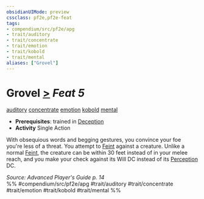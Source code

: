 ```yaml
---
obsidianUIMode: preview
cssclass: pf2e,pf2e-feat
tags:
- compendium/src/pf2e/apg
- trait/auditory
- trait/concentrate
- trait/emotion
- trait/kobold
- trait/mental
aliases: ["Grovel"]
---
```

# Grovel  [>](../../Rules/core-rulebook/chapter-9-playing-the-game.md#Actions "Single Action") *Feat 5*  
[auditory](../../Rules/traits/auditory.md)  [concentrate](../../Rules/traits/concentrate.md)  [emotion](../../Rules/traits/emotion.md)  [kobold](../../Rules/traits/kobold-b1.md)  [mental](../../Rules/traits/mental.md)  

- **Prerequisites**: trained in [Deception](../skills.md#Deception)
- **Activity** Single Action

With obsequious words and begging gestures, you convince your foe you're less of a threat. You attempt to [Feint](../../Rules/actions/feint.md) against a creature. Unlike a normal [Feint](../../Rules/actions/feint.md), the creature can be within 30 feet instead of in your melee reach, and you make your check against its Will DC instead of its [Perception](../skills.md#Perception) DC.

*Source: Advanced Player's Guide p. 14*  
%% #compendium/src/pf2e/apg #trait/auditory #trait/concentrate #trait/emotion #trait/kobold #trait/mental %%